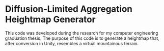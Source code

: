 # Diffusion-Limited Aggregation Heightmap Generator
This code was developed during the research for my computer engineering graduation thesis. The purpose of this code is to generate a heightmap that, after conversion in Unity, resembles a virtual mountainous terrain.
